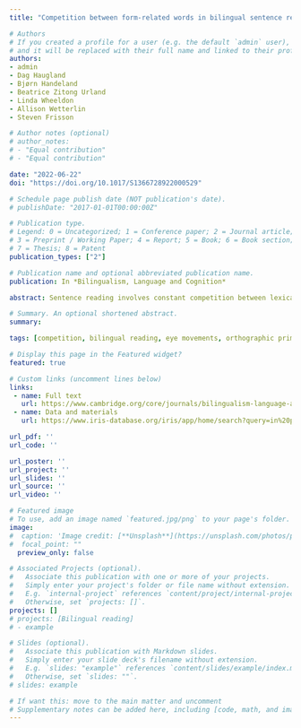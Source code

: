 ```yaml
---
title: "Competition between form-related words in bilingual sentence reading: Effects of language proficiency"

# Authors
# If you created a profile for a user (e.g. the default `admin` user), write the username (folder name) here 
# and it will be replaced with their full name and linked to their profile.
authors:
- admin
- Dag Haugland
- Bjørn Handeland
- Beatrice Zitong Urland
- Linda Wheeldon
- Allison Wetterlin
- Steven Frisson

# Author notes (optional)
# author_notes:
# - "Equal contribution"
# - "Equal contribution"

date: "2022-06-22"
doi: "https://doi.org/10.1017/S1366728922000529"

# Schedule page publish date (NOT publication's date).
# publishDate: "2017-01-01T00:00:00Z"

# Publication type.
# Legend: 0 = Uncategorized; 1 = Conference paper; 2 = Journal article;
# 3 = Preprint / Working Paper; 4 = Report; 5 = Book; 6 = Book section;
# 7 = Thesis; 8 = Patent
publication_types: ["2"]

# Publication name and optional abbreviated publication name.
publication: In *Bilingualism, Language and Cognition*

abstract: Sentence reading involves constant competition between lexical candidates. Previous research with monolinguals has shown that the neighbours of a read word are inhibited, making their retrieval as a subsequent target more difficult, but the duration of this interference may depend on reading skills. In this study, we examined neighbour priming effects in sentence reading among proficient Norwegian-English bilinguals reading in their L2. We investigated the effects of the distance between prime and target (short vs. long) and the nature of the overlap between the two words (beginning or end), and related these to differences in individual cognitive skills.  Our results replicated the inhibition effects found in monolinguals, albeit slightly delayed. Interference between form-related words was affected by the L2 reading skills and, crucially, by the phonological decoding abilities of the bilingual reader. We discuss the results in light of competition models of bilingual reading as well as episodic memory accounts. 

# Summary. An optional shortened abstract.
summary: 

tags: [competition, bilingual reading, eye movements, orthographic priming, individual differences]

# Display this page in the Featured widget?
featured: true

# Custom links (uncomment lines below)
links:
 - name: Full text
   url: https://www.cambridge.org/core/journals/bilingualism-language-and-cognition/article/competition-between-formrelated-words-in-bilingual-sentence-reading-effects-of-language-proficiency/0AFA5F04EE3D651BBDB8C75E262FEAD3
 - name: Data and materials
   url: https://www.iris-database.org/iris/app/home/search?query=in%20press_P%C3%A9lissier_Haugland_Handeland_Zitong%20Urland_Wetterlin_Wheeldon_Frisson_Competition%20between%20form-related%20words%20in%20bilingual%20sentence%20reading:%20Effects%20of%20language%20proficiency

url_pdf: ''
url_code: ''

url_poster: ''
url_project: ''
url_slides: ''
url_source: ''
url_video: ''

# Featured image
# To use, add an image named `featured.jpg/png` to your page's folder. 
image:
#  caption: 'Image credit: [**Unsplash**](https://unsplash.com/photos/pLCdAaMFLTE)'
#  focal_point: ""
  preview_only: false

# Associated Projects (optional).
#   Associate this publication with one or more of your projects.
#   Simply enter your project's folder or file name without extension.
#   E.g. `internal-project` references `content/project/internal-project/index.md`.
#   Otherwise, set `projects: []`.
projects: []
# projects: [Bilingual reading]
# - example

# Slides (optional).
#   Associate this publication with Markdown slides.
#   Simply enter your slide deck's filename without extension.
#   E.g. `slides: "example"` references `content/slides/example/index.md`.
#   Otherwise, set `slides: ""`.
# slides: example

# If want this: move to the main matter and uncomment
# Supplementary notes can be added here, including [code, math, and images](https://wowchemy.com/docs/writing-markdown-latex/).
---
```




